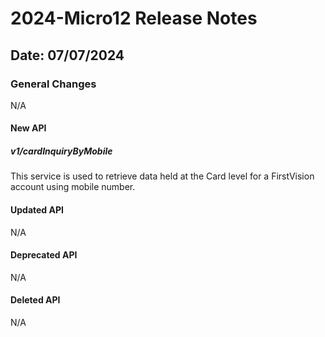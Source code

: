 # 2024-Micro12 Release Notes

## Date: 07/07/2024

### General Changes

N/A

#### New API

##### *v1/cardInquiryByMobile*

This service is used to retrieve data held at the Card level for a FirstVision account using mobile number.

#### Updated API

N/A

#### Deprecated API

N/A

#### Deleted API

N/A